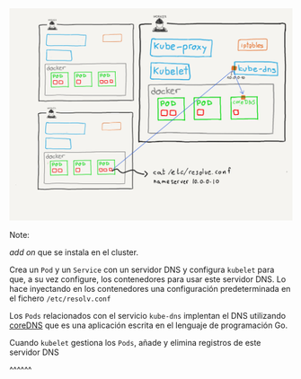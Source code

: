 <img src="../../images/service_discovery_how_it_works.png" alt="how service discovery works" class="r-stretch"/>

Note:


_add on_ que se instala en el cluster.

Crea un `Pod` y un `Service` con un servidor DNS y configura `kubelet` para que, 
a su vez configure, los contenedores para usar este servidor DNS. Lo hace inyectando
en los contenedores una configuración predeterminada en el fichero 
`/etc/resolv.conf`

Los `Pods` relacionados con el servicio `kube-dns` implentan el DNS utilizando 
[coreDNS](https://coredns.io/) que es una aplicación escrita en el lenguaje de programación Go.

Cuando `kubelet` gestiona los `Pods`, añade y elimina registros de este 
servidor DNS

^^^^^^



